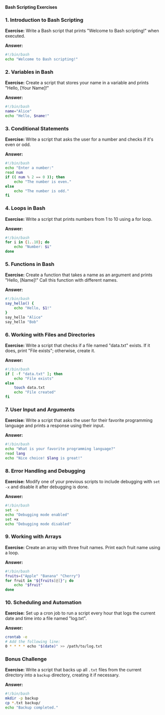 **Bash Scripting Exercises**

### 1. Introduction to Bash Scripting
**Exercise:** Write a Bash script that prints "Welcome to Bash scripting!" when executed.

**Answer:**
```bash
#!/bin/bash
echo "Welcome to Bash scripting!"
```

### 2. Variables in Bash
**Exercise:** Create a script that stores your name in a variable and prints "Hello, [Your Name]!"

**Answer:**
```bash
#!/bin/bash
name="Alice"
echo "Hello, $name!"
```

### 3. Conditional Statements
**Exercise:** Write a script that asks the user for a number and checks if it's even or odd.

**Answer:**
```bash
#!/bin/bash
echo "Enter a number:"
read num
if (( num % 2 == 0 )); then
    echo "The number is even."
else
    echo "The number is odd."
fi
```

### 4. Loops in Bash
**Exercise:** Write a script that prints numbers from 1 to 10 using a for loop.

**Answer:**
```bash
#!/bin/bash
for i in {1..10}; do
    echo "Number: $i"
done
```

### 5. Functions in Bash
**Exercise:** Create a function that takes a name as an argument and prints "Hello, [Name]!" Call this function with different names.

**Answer:**
```bash
#!/bin/bash
say_hello() {
    echo "Hello, $1!"
}
say_hello "Alice"
say_hello "Bob"
```

### 6. Working with Files and Directories
**Exercise:** Write a script that checks if a file named "data.txt" exists. If it does, print "File exists"; otherwise, create it.

**Answer:**
```bash
#!/bin/bash
if [ -f "data.txt" ]; then
    echo "File exists"
else
    touch data.txt
    echo "File created"
fi
```

### 7. User Input and Arguments
**Exercise:** Write a script that asks the user for their favorite programming language and prints a response using their input.

**Answer:**
```bash
#!/bin/bash
echo "What is your favorite programming language?"
read lang
echo "Nice choice! $lang is great!"
```

### 8. Error Handling and Debugging
**Exercise:** Modify one of your previous scripts to include debugging with `set -x` and disable it after debugging is done.

**Answer:**
```bash
#!/bin/bash
set -x
echo "Debugging mode enabled"
set +x
echo "Debugging mode disabled"
```

### 9. Working with Arrays
**Exercise:** Create an array with three fruit names. Print each fruit name using a loop.

**Answer:**
```bash
#!/bin/bash
fruits=("Apple" "Banana" "Cherry")
for fruit in "${fruits[@]}"; do
    echo "$fruit"
done
```

### 10. Scheduling and Automation
**Exercise:** Set up a cron job to run a script every hour that logs the current date and time into a file named "log.txt".

**Answer:**
```bash
crontab -e
# Add the following line:
0 * * * * echo "$(date)" >> /path/to/log.txt
```

### Bonus Challenge
**Exercise:** Write a script that backs up all `.txt` files from the current directory into a `backup` directory, creating it if necessary.

**Answer:**
```bash
#!/bin/bash
mkdir -p backup
cp *.txt backup/
echo "Backup completed."
```
